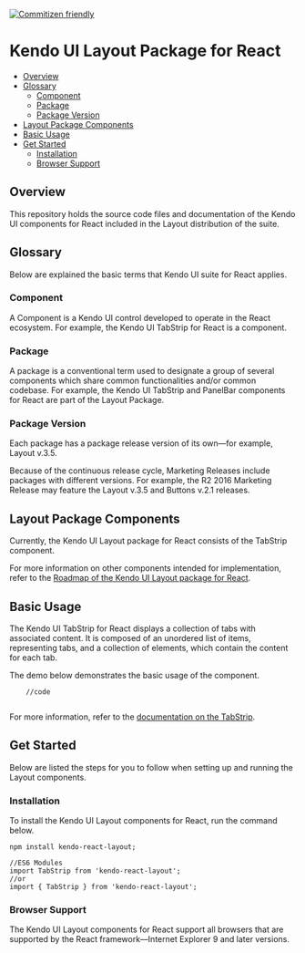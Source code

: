 [![Commitizen friendly](https://img.shields.io/badge/commitizen-friendly-brightgreen.svg)](http://commitizen.github.io/cz-cli/)

# Kendo UI Layout Package for React

* [Overview](https://github.com/telerik/kendo-react-inputs#overview)
* [Glossary](https://github.com/telerik/kendo-react-inputs#glossary)
  * [Component](https://github.com/telerik/kendo-react-inputs#component)
  * [Package](https://github.com/telerik/kendo-react-inputs#package)
  * [Package Version](https://github.com/telerik/kendo-react-inputs#package-version)
* [Layout Package Components](https://github.com/telerik/kendo-react-inputs#inputs-package-components)
* [Basic Usage](https://github.com/telerik/kendo-react-inputs#basic-usage)
* [Get Started](https://github.com/telerik/kendo-react-inputs#get-started)
  * [Installation](https://github.com/telerik/kendo-react-inputs#installation)
  * [Browser Support](https://github.com/telerik/kendo-react-inputs#browser-support)

## Overview

This repository holds the source code files and documentation of the Kendo UI components for React included in the Layout distribution of the suite.

## Glossary

Below are explained the basic terms that Kendo UI suite for React applies.

### Component

A Component is a Kendo UI control developed to operate in the React ecosystem. For example, the Kendo UI TabStrip for React is a component.

### Package

A package is a conventional term used to designate a group of several components which share common functionalities and/or common codebase. For example, the Kendo UI TabStrip and PanelBar components for React are part of the Layout Package.

### Package Version

Each package has a package release version of its own&mdash;for example, Layout v.3.5.

Because of the continuous release cycle, Marketing Releases include packages with different versions. For example, the R2 2016 Marketing Release may feature the Layout v.3.5 and Buttons v.2.1 releases.

## Layout Package Components

Currently, the Kendo UI Layout package for React consists of the TabStrip component.

For more information on other components intended for implementation, refer to the [Roadmap of the Kendo UI Layout package for React](https://github.com/telerik/kendo-react-inputs/blob/master/docs/roadmap.md).

## Basic Usage

The Kendo UI TabStrip for React displays a collection of tabs with associated content. It is composed of an unordered list of items, representing tabs, and a collection of elements, which contain the content for each tab.

The demo below demonstrates the basic usage of the component.

```html-preview
    //code
```
```jsx

```

For more information, refer to the [documentation on the TabStrip](https://github.com/telerik/kendo-react-layout/blob/master/docs/tabstrip/overview.md).

## Get Started

Below are listed the steps for you to follow when setting up and running the Layout components.

### Installation

To install the Kendo UI Layout components for React, run the command below.

    npm install kendo-react-layout;

    //ES6 Modules
    import TabStrip from 'kendo-react-layout';
    //or
    import { TabStrip } from 'kendo-react-layout';

### Browser Support

The Kendo UI Layout components for React support all browsers that are supported by the React framework&mdash;Internet Explorer 9 and later versions.
